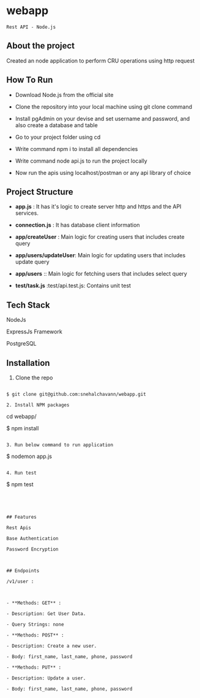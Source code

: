 # webapp


``Rest API - Node.js``



## About the project

Created an node application to perform CRU operations using http request



## How To Run

* Download Node.js from the official site

* Clone the repository into your local machine using git clone command

* Install pgAdmin on your devise and set username and password, and also create a database and table</li>

* Go to your project folder using cd

* Write command npm i to install all dependencies

* Write command node api.js to run the project locally

* Now run the apis using localhost/postman or any api library of choice

## Project Structure

* **app.js** : It has it's logic to create server http and https and the API services.

* **connection.js** : It has database client information

* **app/createUser** : Main logic for creating users that includes create query

* **app/users/updateUser**: Main logic for updating users that includes update query

* **app/users** :: Main logic for fetching users that includes select query

* **test/task.js** :test/api.test.js: Contains unit test

## Tech Stack

NodeJs

ExpressJs Framework

PostgreSQL

## Installation



1. Clone the repo

```git

$ git clone git@github.com:snehalchavann/webapp.git

2. Install NPM packages

```

cd webapp/

$ npm install

```

3. Run below command to run application

```

$ nodemon app.js

```

4. Run test

```

$ npm test

```




## Features

Rest Apis

Base Authentication

Password Encryption



## Endpoints

/v1/user :



- **Methods: GET** :

- Description: Get User Data.

- Query Strings: none

- **Methods: POST** :

- Description: Create a new user.

- Body: first_name, last_name, phone, password

- **Methods: PUT** :

- Description: Update a user.

- Body: first_name, last_name, phone, password